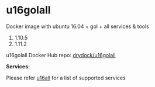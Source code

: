 
# u16golall
Docker image with ubuntu 16.04 + gol + all services &amp; tools

1. 1.10.5
2. 1.11.2

u16golall Docker Hub repo: [drydock/u16golall](https://hub.docker.com/r/drydock/u16golall/)
  
**Services:**

Please refer [u16all](https://github.com/dry-dock/u16all) for a list of supported services


